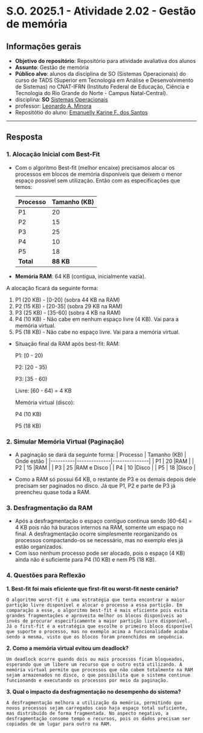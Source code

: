 # S.O. 2025.1 - Atividade 2.02 - Gestão de memória

## Informações gerais

- **Objetivo do repositório**: Repositório para atividade avaliativa dos alunos
- **Assunto**: Gestão de memória
- **Público alvo**: alunos da disciplina de SO (Sistemas Operacionais) do curso de TADS (Superior em Tecnologia em Análise e Desenvolvimento de Sistemas) no CNAT-IFRN (Instituto Federal de Educação, Ciência e Tecnologia do Rio Grande do Norte - Campus Natal-Central).
- disciplina: **SO** [Sistemas Operacionais](https://github.com/sistemas-operacionais/)
- professor: [Leonardo A. Minora](https://github.com/leonardo-minora)
- Repositótio do aluno: [Emanuelly Karine F. dos Santos](https://github.com/emanuellykarine)

---

## Resposta

### 1. Alocação Inicial com Best-Fit
- Com o algoritmo Best-fit (melhor encaixe) precisamos alocar os processos em blocos de memória disponíveis que deixem o menor espaço possível sem utilização. Então com as especificações que temos: 

    | Processo | Tamanho (KB) |
    |----------|-------------|
    | P1       | 20          |
    | P2       | 15          |
    | P3       | 25          |
    | P4       | 10          |
    | P5       | 18          |
    | **Total**| **88 KB**   |

- **Memória RAM**: 64 KB (contígua, inicialmente vazia).  

A alocação ficará da seguinte forma:
1. P1 (20 KB) - [0-20] (sobra 44 KB na RAM)
2. P2 (15 KB) - [20-35] (sobra 29 KB na RAM)
3. P3 (25 KB) - [35-60] (sobra 4 KB na RAM)
4. P4 (10 KB) - Não cabe em nenhum espaço livre (4 KB). Vai para a memória virtual.
5. P5 (18 KB) - Não cabe no espaço livre. Vai para a memória virtual.

- Situação final da RAM após best-fit:
    RAM:
    
    P1: [0 - 20)
    
    P2: [20 - 35)
    
    P3: [35 - 60)
    
    Livre: [60 - 64) = 4 KB

    Memória virtual (disco):
    
    P4 (10 KB)
    
    P5 (18 KB)

### 2. Simular Memória Virtual (Paginação)
- A paginação se dará da seguinte forma:
    | Processo | Tamanho (KB) | Onde estão    |
    |----------|--------------|---------------|
    | P1       | 20           |RAM            |
    | P2       | 15           |RAM            |
    | P3       | 25           |RAM e Disco    | 
    | P4       | 10           |Disco          | 
    | P5       | 18           |Disco          |

- Como a RAM só possui 64 KB, o restante de P3 e os demais depois dele precisam ser paginados no disco. Já que P1, P2 e parte de P3 já preencheu quase toda a RAM.

### 3. Desfragmentação da RAM
- Após a desfragmentação o espaço contíguo continua sendo [60-64] = 4 KB pois não há buracos internos na RAM, somente um espaço no final. A desfragmentação ocorre simplesmente reorganizando os processos compactando-os se necessário, mas no exemplo eles já estão organizados.
- Com isso nenhum processo pode ser alocado, pois o espaço (4 KB) ainda não é suficiente para P4 (10 KB) e nem P5 (18 KB).

 ### 4. Questões para Reflexão
**1. Best-fit foi mais eficiente que first-fit ou worst-fit neste cenário?**

    O algoritmo worst-fit é uma estratégia que tenta encontrar a maior partição livre disponível e alocar o processo a essa partição. Em comparação a esse, o algoritmo best-fit é mais eficiente pois evita grandes fragmentações e aproveita melhor os blocos disponíveis ao invés de procurar especificamente a maior partição livre disponível. Já o first-fit é a estratégia que escolhe o primeiro bloco disponível que suporte o processo, mas no exemplo acima a funcionalidade acaba sendo a mesma, visto que os blocos foram preenchidos em sequência.

**2. Como a memória virtual evitou um deadlock?**

    Um deadlock ocorre quando dois ou mais processos ficam bloqueados, esperando que um libere um recurso que o outro está utilizando. A memória virtual permite que processos que não cabem totalmente na RAM sejam armazenados no disco, o que possibilita que o sistema continue funcionando e executando os processos por meio da paginação.

**3. Qual o impacto da desfragmentação no desempenho do sistema?**

    A desfragmentação melhora a utilização da memória, permitindo que novos processos sejam carregados caso haja espaço total suficiente, mas distribuído de forma fragmentada. No aspecto negativo, a desfragmentação consome tempo e recursos, pois os dados precisam ser copiados de um lugar para outro na RAM.
